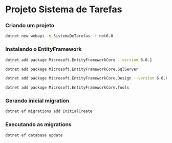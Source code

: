 # Projeto Sistema de Tarefas

### Criando um projeto
```bash
dotnet new webapi -n SistemaDeTarefas -f net6.0
```

### Instalando o EntityFramework
```bash
dotnet add package Microsoft.EntityFrameworkCore --version 6.0.1
```

```bash
dotnet add package Microsoft.EntityFrameworkCore.SqlServer
```

```bash
dotnet add package Microsoft.EntityFrameworkCore.Design --version 6.0.0

```

```bash
dotnet add package Microsoft.EntityFrameworkCore.Tools
```

### Gerando inicial migration
```bash
dotnet ef migrations add InitialCreate
```

### Executando as migrations
```bash
dotnet ef database update
```
